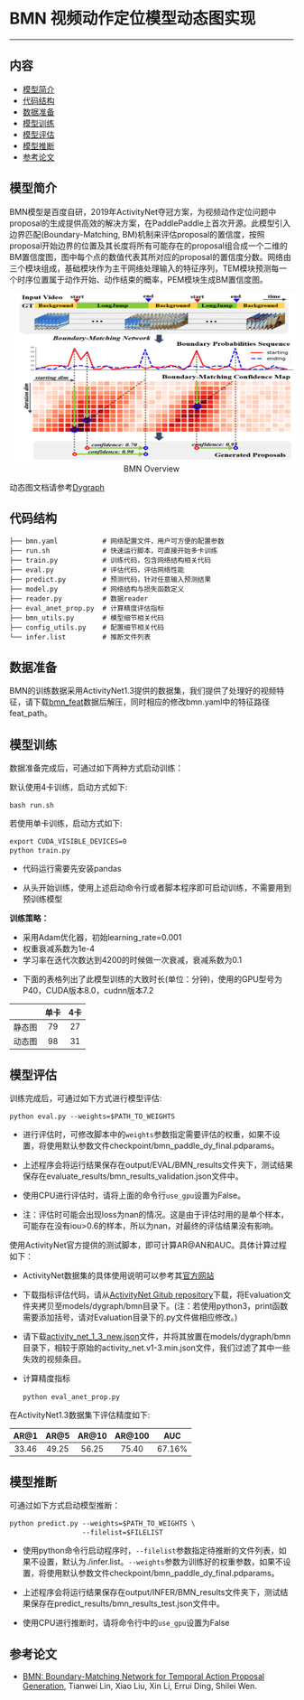 # BMN 视频动作定位模型动态图实现

---
## 内容

- [模型简介](#模型简介)
- [代码结构](#代码结构)
- [数据准备](#数据准备)
- [模型训练](#模型训练)
- [模型评估](#模型评估)
- [模型推断](#模型推断)
- [参考论文](#参考论文)


## 模型简介

BMN模型是百度自研，2019年ActivityNet夺冠方案，为视频动作定位问题中proposal的生成提供高效的解决方案，在PaddlePaddle上首次开源。此模型引入边界匹配(Boundary-Matching, BM)机制来评估proposal的置信度，按照proposal开始边界的位置及其长度将所有可能存在的proposal组合成一个二维的BM置信度图，图中每个点的数值代表其所对应的proposal的置信度分数。网络由三个模块组成，基础模块作为主干网络处理输入的特征序列，TEM模块预测每一个时序位置属于动作开始、动作结束的概率，PEM模块生成BM置信度图。

<p align="center">
<img src="../../PaddleCV/PaddleVideo/images/BMN.png" height=300 width=500 hspace='10'/> <br />
BMN Overview
</p>

动态图文档请参考[Dygraph](https://www.paddlepaddle.org.cn/documentation/docs/zh/develop/user_guides/howto/dygraph/DyGraph.html)


## 代码结构
```
├── bmn.yaml           # 网络配置文件，用户可方便的配置参数
├── run.sh             # 快速运行脚本，可直接开始多卡训练
├── train.py           # 训练代码，包含网络结构相关代码
├── eval.py            # 评估代码，评估网络性能
├── predict.py         # 预测代码，针对任意输入预测结果
├── model.py           # 网络结构与损失函数定义
├── reader.py          # 数据reader
├── eval_anet_prop.py  # 计算精度评估指标
├── bmn_utils.py       # 模型细节相关代码
├── config_utils.py    # 配置细节相关代码
└── infer.list         # 推断文件列表
```


## 数据准备

BMN的训练数据采用ActivityNet1.3提供的数据集，我们提供了处理好的视频特征，请下载[bmn\_feat](https://paddlemodels.bj.bcebos.com/video_detection/bmn_feat.tar.gz)数据后解压，同时相应的修改bmn.yaml中的特征路径feat\_path。


## 模型训练

数据准备完成后，可通过如下两种方式启动训练：

默认使用4卡训练，启动方式如下:

    bash run.sh

若使用单卡训练，启动方式如下:

    export CUDA_VISIBLE_DEVICES=0
    python train.py

- 代码运行需要先安装pandas

- 从头开始训练，使用上述启动命令行或者脚本程序即可启动训练，不需要用到预训练模型

**训练策略：**

*  采用Adam优化器，初始learning\_rate=0.001
*  权重衰减系数为1e-4
*  学习率在迭代次数达到4200的时候做一次衰减，衰减系数为0.1

- 下面的表格列出了此模型训练的大致时长(单位：分钟)，使用的GPU型号为P40，CUDA版本8.0，cudnn版本7.2

|       |  单卡  | 4卡   |
| :---: | :---: | :---: |
| 静态图 |  79   |   27  |
| 动态图 |  98   |   31  |

## 模型评估

训练完成后，可通过如下方式进行模型评估:

    python eval.py --weights=$PATH_TO_WEIGHTS

- 进行评估时，可修改脚本中的`weights`参数指定需要评估的权重，如果不设置，将使用默认参数文件checkpoint/bmn\_paddle\_dy\_final.pdparams。

- 上述程序会将运行结果保存在output/EVAL/BMN\_results文件夹下，测试结果保存在evaluate\_results/bmn\_results\_validation.json文件中。

- 使用CPU进行评估时，请将上面的命令行`use_gpu`设置为False。

- 注：评估时可能会出现loss为nan的情况。这是由于评估时用的是单个样本，可能存在没有iou>0.6的样本，所以为nan，对最终的评估结果没有影响。


使用ActivityNet官方提供的测试脚本，即可计算AR@AN和AUC。具体计算过程如下：

- ActivityNet数据集的具体使用说明可以参考其[官方网站](http://activity-net.org)

- 下载指标评估代码，请从[ActivityNet Gitub repository](https://github.com/activitynet/ActivityNet.git)下载，将Evaluation文件夹拷贝至models/dygraph/bmn目录下。(注：若使用python3，print函数需要添加括号，请对Evaluation目录下的.py文件做相应修改。)

- 请下载[activity\_net\_1\_3\_new.json](https://paddlemodels.bj.bcebos.com/video_detection/activity_net_1_3_new.json)文件，并将其放置在models/dygraph/bmn目录下，相较于原始的activity\_net.v1-3.min.json文件，我们过滤了其中一些失效的视频条目。

- 计算精度指标

    ```python eval_anet_prop.py```


在ActivityNet1.3数据集下评估精度如下:

| AR@1 | AR@5 | AR@10 | AR@100 | AUC |
| :---: | :---: | :---: | :---: | :---: |
| 33.46 | 49.25 | 56.25 | 75.40 | 67.16% |


## 模型推断

可通过如下方式启动模型推断：

    python predict.py --weights=$PATH_TO_WEIGHTS \
                      --filelist=$FILELIST

- 使用python命令行启动程序时，`--filelist`参数指定待推断的文件列表，如果不设置，默认为./infer.list。`--weights`参数为训练好的权重参数，如果不设置，将使用默认参数文件checkpoint/bmn\_paddle\_dy\_final.pdparams。

- 上述程序会将运行结果保存在output/INFER/BMN\_results文件夹下，测试结果保存在predict\_results/bmn\_results\_test.json文件中。

- 使用CPU进行推断时，请将命令行中的`use_gpu`设置为False


## 参考论文

- [BMN: Boundary-Matching Network for Temporal Action Proposal Generation](https://arxiv.org/abs/1907.09702), Tianwei Lin, Xiao Liu, Xin Li, Errui Ding, Shilei Wen.
